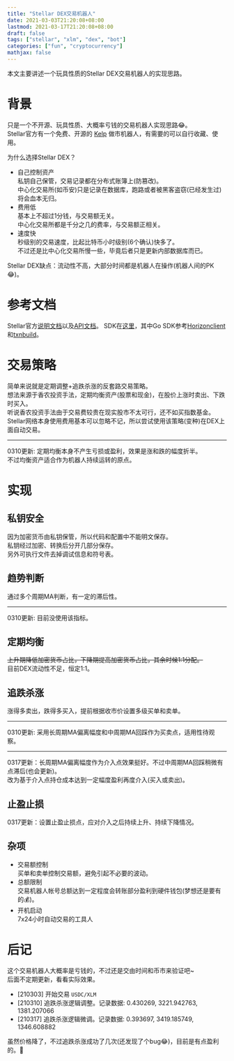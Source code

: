 ```yaml
---
title: "Stellar DEX交易机器人"
date: 2021-03-03T21:20:08+08:00
lastmod: 2021-03-17T21:20:08+08:00
draft: false
tags: ["stellar", "xlm", "dex", "bot"]
categories: ["fun", "cryptocurrency"]
mathjax: false
---
```


本文主要讲述一个玩具性质的Stellar DEX交易机器人的实现思路。  
<!--more-->

# 背景
只是一个不开源、玩具性质、大概率亏钱的交易机器人实现思路:joy:。  
Stellar官方有一个免费、开源的 [Kelp](https://github.com/stellar/kelp) 做市机器人，有需要的可以自行收藏、使用。  

为什么选择Stellar DEX？  
- 自己控制资产  
  私钥自己保管，交易记录都在分布式账簿上(防篡改)。  
  中心化交易所(如币安)只是记录在数据库，跑路或者被黑客盗窃(已经发生过)将会血本无归。  
- 费用低  
  基本上不超过1分钱，与交易额无关。  
  中心化交易所都是千分之几的费率，与交易额正相关。  
- 速度快  
  秒级别的交易速度，比起比特币小时级别(6个确认)快多了。  
  不过还是比中心化交易所慢一些，毕竟后者只是更新内部数据库而已。  

Stellar DEX缺点：流动性不高，大部分时间都是机器人在操作(机器人间的PK:joy:)。  

# 参考文档
Stellar官方[说明文档](https://developers.stellar.org/docs)以及[API文档](https://developers.stellar.org/api)。
SDK在[这里](https://developers.stellar.org/docs/software-and-sdks)，其中Go SDK参考[Horizonclient](https://pkg.go.dev/github.com/stellar/go/clients/horizonclient)和[txnbuild](https://pkg.go.dev/github.com/stellar/go/txnbuild)。  

# 交易策略
简单来说就是定期调整+追跌杀涨的反套路交易策略。  
想法来源于香农投资手法，定期均衡资产(股票和现金)，在股价上涨时卖出、下跌时买入。  
听说香农投资手法由于交易费较贵在现实股市不太可行，还不如买指数基金。  
Stellar网络本身使用费用基本可以忽略不记，所以尝试使用该策略(变种)在DEX上面自动交易。  

-----
0310更新: 定期均衡本身不产生亏损或盈利，效果是涨和跌的幅度折半。  
不过均衡资产适合作为机器人持续运转的原点。  

# 实现
## 私钥安全
因为加密货币由私钥保管，所以代码和配置中不能明文保存。  
私钥经过加密、转换后分开几部分保存。  
另外可执行文件去掉调试信息和符号表。  

## 趋势判断
通过多个周期MA判断，有一定的滞后性。  

-----
0310更新: 目前没使用该指标。  

## 定期均衡
~~上升期降低加密货币占比，下降期提高加密货币占比，其余时候1:1分配。~~   
目前DEX流动性不足，恒定1:1。  

## 追跌杀涨
涨得多卖出，跌得多买入，提前根据收市价设置多级买单和卖单。  

-----
0310更新: 采用长周期MA偏离幅度和中周期MA回踩作为买卖点，适用性待观察。  

-----
0317更新：长周期MA偏离幅度作为介入点效果挺好。不过中周期MA回踩稍微有点滞后(也会更新)。  
改为基于介入点持仓成本达到一定幅度盈利再度介入(买入或卖出)。  

## 止盈止损
0317更新：设置止盈止损点，应对介入之后持续上升、持续下降情况。  

## 杂项
- 交易额控制  
  买单和卖单控制交易额，避免引起不必要的波动。  
- 总额限制  
  交易机器人帐号总额达到一定程度会转账部分盈利到硬件钱包(梦想还是要有的:moneybag:)。  
- 开机启动  
  7x24小时自动交易的工具人  

# 后记
这个交易机器人大概率是亏钱的，不过还是交由时间和币市来验证吧~  
后面不定期更新，看看实际效果。  
- [210303] 开始交易 `USDC/XLM`  
- [210310] 追跌杀涨逻辑调整。记录数据: 0.430269, 3221.942763, 1381.207066  
- [210317] 追跌杀涨逻辑微调。记录数据: 0.393697, 3419.185749, 1346.608882  

虽然价格降了，不过追跌杀涨成功了几次(还发现了个bug:joy:)，目前是有点盈利的。:zany_face:  

